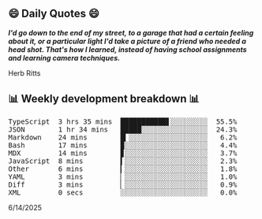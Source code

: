 ## 😄 Daily Quotes 😄

_**I'd go down to the end of my street, to a garage that had a certain feeling about it, or a particular light I'd take a picture of a friend who needed a head shot. That's how I learned, instead of having school assignments and learning camera techniques.**_

Herb Ritts



## 📊 Weekly development breakdown 📊

<pre>TypeScript  3 hrs 35 mins  ███████████▋░░░░░░░░░  55.5%
JSON        1 hr 34 mins   █████░░░░░░░░░░░░░░░░  24.3%
Markdown    24 mins        █▎░░░░░░░░░░░░░░░░░░░   6.2%
Bash        17 mins        ▉░░░░░░░░░░░░░░░░░░░░   4.4%
MDX         14 mins        ▊░░░░░░░░░░░░░░░░░░░░   3.7%
JavaScript  8 mins         ▍░░░░░░░░░░░░░░░░░░░░   2.3%
Other       6 mins         ▎░░░░░░░░░░░░░░░░░░░░   1.8%
YAML        3 mins         ▏░░░░░░░░░░░░░░░░░░░░   1.0%
Diff        3 mins         ▏░░░░░░░░░░░░░░░░░░░░   0.9%
XML         0 secs         ░░░░░░░░░░░░░░░░░░░░░   0.0%</pre>

6/14/2025
